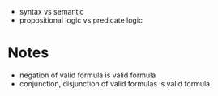 
- syntax vs semantic
- propositional logic vs predicate logic


# Notes 

- negation of valid formula is valid formula
- conjunction, disjunction of valid formulas is valid formula




